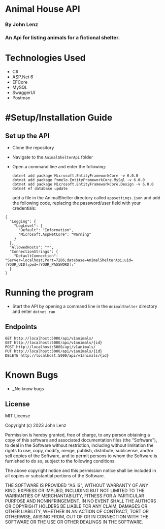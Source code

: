 # Animal House API
### By John Lenz

### An Api for listing animals for a fictional shelter.

# Technologies Used

   * C#
   * ASP.Net 6
   * EFCore
   * MySQL
   * SwaggerUI
   * Postman

# #Setup/Installation Guide
 
## Set up the API
* Clone the repository 
* Navigate to the `AnimalShelterApi` folder
* Open a command line and enter the following:
  ```
  dotnet add package Microsoft.EntityFrameworkCore -v 6.0.0
  dotnet add package Pomelo.EntityFrameworkCore.MySql -v 6.0.0
  dotnet add package Microsoft.EntityFrameworkCore.Design -v 6.0.0
  dotnet ef database update
  ```

  add a file in the AnimalShelter directory called `appsettings.json` and add the following code, replacing the password/user field with your credentials:
```
{
  "Logging": {
    "LogLevel": {
      "Default": "Information",
      "Microsoft.AspNetCore": "Warning"
    }
  },
  "AllowedHosts": "*",
  "ConnectionStrings": {
    "DefaultConnection": "Server=localhost;Port=7206;database=AnimalShelterApi;uid=[YOUR_UID];pwd=[YOUR_PASSWORD];"
  }
}
```
# Running the program
* Start the API by opening a command line in the `AnimalShelter` directory and enter `dotnet run`

## Endpoints
```
GET http://localhost:5000/api/v1animals/
GET http://localhost:5000/api/v1animals/{id}
POST http://localhost:5000/api/v1animals/
PUT http://localhost:5000/api/v1animals/{id}
DELETE http://localhost:5000/api/v1animals/{id}
```
 # Known Bugs

- _No know bugs


## License

MIT License

Copyright (c) 2023 John Lenz

Permission is hereby granted, free of charge, to any person obtaining a copy of this software and associated documentation files (the "Software"), to deal in the Software without restriction, including without limitation the rights to use, copy, modify, merge, publish, distribute, sublicense, and/or sell copies of the Software, and to permit persons to whom the Software is furnished to do so, subject to the following conditions:

The above copyright notice and this permission notice shall be included in all copies or substantial portions of the Software.

THE SOFTWARE IS PROVIDED "AS IS", WITHOUT WARRANTY OF ANY KIND, EXPRESS OR IMPLIED, INCLUDING BUT NOT LIMITED TO THE WARRANTIES OF MERCHANTABILITY, FITNESS FOR A PARTICULAR PURPOSE AND NONINFRINGEMENT. IN NO EVENT SHALL THE AUTHORS OR COPYRIGHT HOLDERS BE LIABLE FOR ANY CLAIM, DAMAGES OR OTHER LIABILITY, WHETHER IN AN ACTION OF CONTRACT, TORT OR OTHERWISE, ARISING FROM, OUT OF OR IN CONNECTION WITH THE SOFTWARE OR THE USE OR OTHER DEALINGS IN THE SOFTWARE.